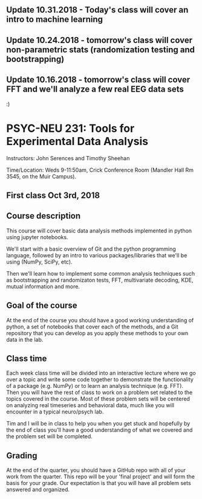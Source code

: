 ## Update 10.31.2018 - Today's class will cover an intro to machine learning

## Update 10.24.2018 - tomorrow's class will cover non-parametric stats (randomization testing and bootstrapping)

## Update 10.16.2018 - tomorrow's class will cover FFT and we'll analyze a few real EEG data sets


:)

# PSYC-NEU 231: Tools for Experimental Data Analysis 
Instructors: John Serences and Timothy Sheehan

Time/Location: Weds 9-11:50am, Crick Conference Room (Mandler Hall Rm 3545, on the Muir Campus). 

## First class Oct 3rd, 2018

## Course description
This course will cover basic data analysis methods implemented in python using jupyter notebooks. 

We'll start with a basic overview of Git and the python programming language, followed by an intro to various packages/libraries that we'll be using (NumPy, SciPy, etc). 

Then we'll learn how to implement some common analysis techniques such as bootstrapping and randomizaton tests, FFT, multivariate decoding, KDE, mutual information and more.  

## Goal of the course
At the end of the course you should have a good working understanding of python, a set of notebooks that cover each of the methods, and a Git repository that you can develop as you apply these methods to your own data in the lab. 

## Class time
Each week class time will be divided into an interactive lecture where we go over a topic and write some code together to demonstrate the functionality of a package (e.g. NumPy) or to learn an analysis technique (e.g. FFT). Then you will have the rest of class to work on a problem set related to the topics covered in the course. Most of these problem sets will be centered on analyzing real timeseries and behavioral data, much like you will encounter in a typical neuro/psych lab. 

Tim and I will be in class to help you when you get stuck and hopefully by the end of class you'll have a good understanding of what we covered and the problem set will be completed. 

## Grading
At the end of the quarter, you should have a GitHub repo with all of your work from the quarter. This repo will be your 'final project' and will form the basis for your grade. Our expectation is that you will have all problem sets answered and organized.

